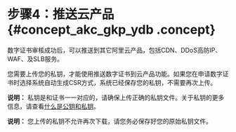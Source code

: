 # 步骤4：推送云产品 {#concept_akc_gkp_ydb .concept}

数字证书审核成功后，可以推送到其它阿里云产品，包括CDN、DDoS高防IP、WAF、及SLB服务。

您需要上传您的私钥，才能使用推送数字证书到云产品功能。如果您在申请数字证书时选择系统自动生成CSR方式，系统已经保存您的私钥，不需要再次上传。

**说明：** 私钥是和证书一一对应的，请确保上传正确的私钥文件。关于私钥的更多信息，请查看[什么是公钥和私钥](../../../../intl.zh-CN/常见问题/什么是公钥和私钥?.md#)。

**说明：** 您上传的私钥不允许再次下载，请您务必保存好您的原始私钥文件。

